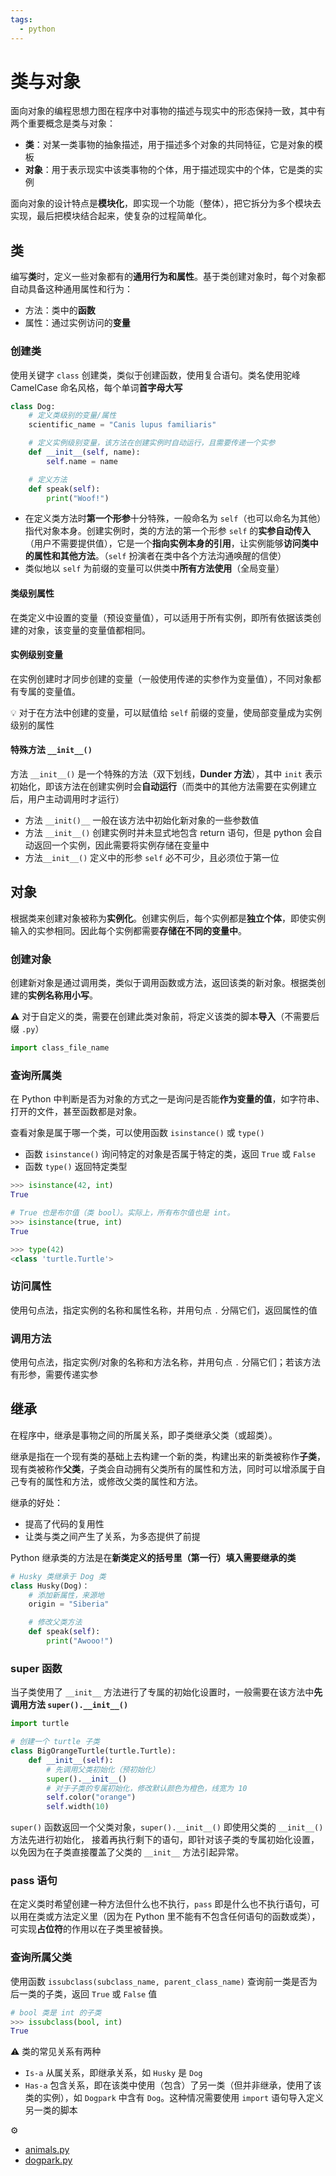 ```yaml
---
tags:
  - python
---
```


# 类与对象
面向对象的编程思想力图在程序中对事物的描述与现实中的形态保持一致，其中有两个重要概念是类与对象：
* **类**：对某一类事物的抽象描述，用于描述多个对象的共同特征，它是对象的模板
* **对象**：用于表示现实中该类事物的个体，用于描述现实中的个体，它是类的实例

面向对象的设计特点是**模块化**，即实现一个功能（整体），把它拆分为多个模块去实现，最后把模块结合起来，使复杂的过程简单化。

## 类
编写**类**时，定义一些对象都有的**通用行为和属性**。基于类创建对象时，每个对象都自动具备这种通用属性和行为：

* 方法：类中的**函数**
* 属性：通过实例访问的**变量**

### 创建类
使用关键字 `class` 创建类，类似于创建函数，使用复合语句。类名使用驼峰 CamelCase 命名风格，每个单词**首字母大写**

```python
class Dog:
    # 定义类级别的变量/属性
    scientific_name = "Canis lupus familiaris"

    # 定义实例级别变量，该方法在创建实例时自动运行，且需要传递一个实参
    def __init__(self, name):
        self.name = name

    # 定义方法
    def speak(self):
        print("Woof!")
```

* 在定义类方法时**第一个形参**十分特殊，一般命名为 `self`（也可以命名为其他）指代对象本身。创建实例时，类的方法的第一个形参 `self` 的**实参自动传入**（用户不需要提供值），它是一个**指向实例本身的引用**，让实例能够**访问类中的属性和其他方法**。（`self` 扮演者在类中各个方法沟通唤醒的信使）
* 类似地以 `self` 为前缀的变量可以供类中**所有方法使用**（全局变量）

#### 类级别属性
在类定义中设置的变量（预设变量值），可以适用于所有实例，即所有依据该类创建的对象，该变量的变量值都相同。

#### 实例级别变量
在实例创建时才同步创建的变量（一般使用传递的实参作为变量值），不同对象都有专属的变量值。

:bulb: 对于在方法中创建的变量，可以赋值给 `self` 前缀的变量，使局部变量成为实例级别的属性

#### 特殊方法 `__init__()`
方法 `__init__()` 是一个特殊的方法（双下划线，**Dunder 方法**），其中 `init` 表示初始化，即该方法在创建实例时会**自动运行**（而类中的其他方法需要在实例建立后，用户主动调用时才运行）

* 方法 `__init()__` 一般在该方法中初始化新对象的一些参数值
* 方法 `__init__()` 创建实例时并未显式地包含 return 语句，但是 python 会自动返回一个实例，因此需要将实例存储在变量中
* 方法`__init__()` 定义中的形参 `self` 必不可少，且必须位于第一位

## 对象
根据类来创建对象被称为**实例化**。创建实例后，每个实例都是**独立个体**，即使实例输入的实参相同。因此每个实例都需要**存储在不同的变量中**。

### 创建对象
创建新对象是通过调用类，类似于调用函数或方法，返回该类的新对象。根据类创建的**实例名称用小写**。

:warning: 对于自定义的类，需要在创建此类对象前，将定义该类的脚本**导入**（不需要后缀 `.py`）

```python
import class_file_name
```

### 查询所属类
在 Python 中判断是否为对象的方式之一是询问是否能**作为变量的值**，如字符串、打开的文件，甚至函数都是对象。

查看对象是属于哪一个类，可以使用函数 `isinstance()` 或 `type()`

* 函数 `isinstance()` 询问特定的对象是否属于特定的类，返回 `True` 或 `False`
* 函数 `type()` 返回特定类型

```python
>>> isinstance(42, int)
True

# True 也是布尔值（类 bool）。实际上，所有布尔值也是 int。
>>> isinstance(true, int)
True

>>> type(42)
<class 'turtle.Turtle'>
```

### 访问属性
使用句点法，指定实例的名称和属性名称，并用句点 `.` 分隔它们，返回属性的值

### 调用方法
使用句点法，指定实例/对象的名称和方法名称，并用句点 `.` 分隔它们；若该方法有形参，需要传递实参

## 继承
在程序中，继承是事物之间的所属关系，即子类继承父类（或超类）。

继承是指在一个现有类的基础上去构建一个新的类，构建出来的新类被称作**子类**，现有类被称作**父类**，子类会自动拥有父类所有的属性和方法，同时可以增添属于自己专有的属性和方法，或修改父类的属性和方法。

继承的好处：

* 提高了代码的复用性
* 让类与类之间产生了关系，为多态提供了前提

Python 继承类的方法是在**新类定义的括号里（第一行）填入需要继承的类**

```python
# Husky 类继承于 Dog 类
class Husky(Dog)：
    # 添加新属性，来源地
    origin = "Siberia"

    # 修改父类方法
    def speak(self):
        print("Awooo!")
```
### super 函数
当子类使用了 `__init__` 方法进行了专属的初始化设置时，一般需要在该方法中**先调用方法 `super().__init__()`**

```python
import turtle

# 创建一个 turtle 子类
class BigOrangeTurtle(turtle.Turtle):
    def __init__(self):
        # 先调用父类初始化（预初始化）
        super().__init__()
        # 对于子类的专属初始化，修改默认颜色为橙色，线宽为 10
        self.color("orange")
        self.width(10)
```

`super()` 函数返回一个父类对象，`super().__init__()` 即使用父类的 `__init__()` 方法先进行初始化， 接着再执行剩下的语句，即针对该子类的专属初始化设置，以免因为在子类直接覆盖了父类的 `__init__` 方法引起异常。

### pass 语句
在定义类时希望创建一种方法但什么也不执行，`pass` 即是什么也不执行语句，可以用在类或方法定义里（因为在 Python 里不能有不包含任何语句的函数或类），可实现**占位符**的作用以在子类里被替换。

### 查询所属父类
使用函数 `issubclass(subclass_name, parent_class_name)` 查询前一类是否为后一类的子类，返回 `True` 或 `False` 值

```python
# bool 类是 int 的子类
>>> issubclass(bool, int)
True
```

:warning: 类的常见关系有两种
* `Is-a` 从属关系，即继承关系，如 `Husky` 是 `Dog`
* `Has-a` 包含关系，即在该类中使用（包含）了另一类（但并非继承，使用了该类的实例），如 `Dogpark` 中含有 `Dog`。这种情况需要使用 `import` 语句导入定义另一类的脚本

:gear:
* [animals.py](./_v_attachments/20191026183944288_1267/animals.py)
* [dogpark.py](./_v_attachments/20191026183944288_1267/dogpark.py)